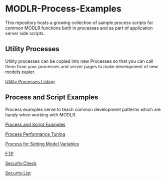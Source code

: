 
# MODLR-Process-Examples
This repository hosts a growing collection of sample process scripts for common MODLR functions both in processes and as part of application server side scripts.

## Utility Processes
Utility processes can be copied into new Processes so that you can call them from your processes and server pages to make development of new models easier.

[Utility Processes Listing](/Utilities/Utilities.md)


## Process and Script Examples
Process examples serve to teach common development patterns which are handy when working with MODLR.

[Process and Script Examples](/Examples/Examples.md)

[Process Performance Tuning](/Examples/Performance-Tuning.md)

[Process for Setting Model Variables](/Examples/Setting-Variables.md)

[FTP](/Examples/FTP.md)

[Security.Check](/Examples/Security.List%20Users%20Dimensional%20Access.js)

[Security.List](/Examples/Security.List%20Users%20Dimensional%20Access.js)
